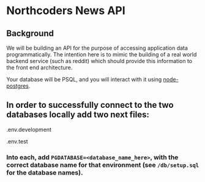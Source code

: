# Northcoders News API

## Background

We will be building an API for the purpose of accessing application data programmatically. The intention here is to mimic the building of a real world backend service (such as reddit) which should provide this information to the front end architecture.

Your database will be PSQL, and you will interact with it using [node-postgres](https://node-postgres.com/).

## In order to successfully connect to the two databases locally add two next files:

.env.development

.env.test

### Into each, add `PGDATABASE=<database_name_here>`, with the correct database name for that environment (see `/db/setup.sql` for the database names).

